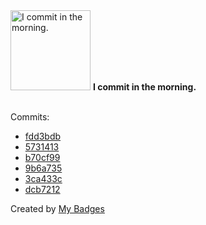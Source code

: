 <img src="https://my-badges.github.io/my-badges/morning-commits.png" alt="I commit in the morning." title="I commit in the morning." width="128">
<strong>I commit in the morning.</strong>
<br><br>

Commits:

- <a href="https://github.com/NCherfaoui/profile-readme-stats/commit/fdd3bdb58eea5e141d4ca0643832b78f0a24ff82">fdd3bdb</a>
- <a href="https://github.com/NCherfaoui/profile-readme-stats/commit/573141359d5f41309d7b77336fab10db595d7089">5731413</a>
- <a href="https://github.com/NCherfaoui/my-react-native-app/commit/b70cf9981693cd607274bd744051b7c956cf62b0">b70cf99</a>
- <a href="https://github.com/NCherfaoui/my-react-native-app/commit/9b6a735571377517023cfa1d5539709a81dbd962">9b6a735</a>
- <a href="https://github.com/NCherfaoui/spring-boot-student-management/commit/3ca433ce8a9891096cc73957010a427d64d20d5f">3ca433c</a>
- <a href="https://github.com/NCherfaoui/spring-boot-student-management/commit/dcb72128380a7e5c835ae3d7cdddd535608cd3f6">dcb7212</a>


Created by <a href="https://github.com/my-badges/my-badges">My Badges</a>